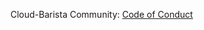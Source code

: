 Cloud-Barista Community: [Code of Conduct](https://github.com/cloud-barista/docs/blob/master/contributing/CODE_OF_CONDUCT.md)
